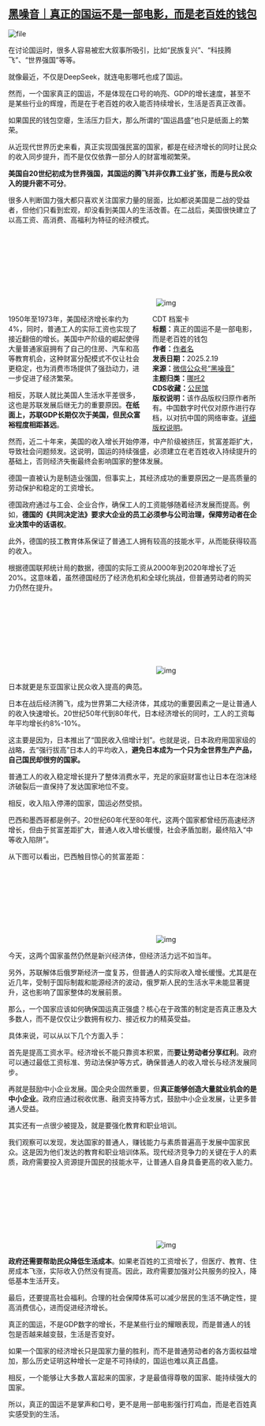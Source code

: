 <!--1739962308000-->
[黑噪音｜真正的国运不是一部电影，而是老百姓的钱包](https://chinadigitaltimes.net/chinese/715953.html)
------

<p><img decoding="async" src="https://chinadigitaltimes.net/chinese/files/2025/02/image-1739962224740.png" alt="file"></p><p>在讨论国运时，很多人容易被宏大叙事所吸引，比如“民族复兴”、“科技腾飞”、“世界强国”等等。</p><p>就像最近，不仅是DeepSeek，就连电影哪吒也成了国运。</p><p>然而，一个国家真正的国运，不是体现在口号的响亮、GDP的增长速度，甚至不是某些行业的辉煌，而是在于老百姓的收入能否持续增长，生活是否真正改善。</p><p>如果国民的钱包空瘪，生活压力巨大，那么所谓的“国运昌盛”也只是纸面上的繁荣。</p><p>从近现代世界历史来看，真正实现国强民富的国家，都是在经济增长的同时让民众的收入同步提升，而不是仅仅依靠一部分人的财富堆砌繁荣。</p><p><strong>美国自20世纪初成为世界强国，其国运的腾飞并非仅靠工业扩张，而是与民众收入的提升密不可分</strong>。</p><p>很多人判断国力强大都只喜欢关注国家力量的层面，比如都说美国是二战的受益者，但他们只看到宏观，却没看到美国人的生活改善。在二战后，美国很快建立了以高工资、高消费、高福利为特征的经济模式。</p><p><img decoding="async" src="data:image/svg+xml,%3Csvg%20xmlns='http://www.w3.org/2000/svg'%20viewBox='0%200%200%200'%3E%3C/svg%3E" alt="img" data-lazy-src="https://chinadigitaltimes.net/chinese/files/2025/02/post-715953-67b5b7c46eef4."><noscript><img decoding="async" src="https://chinadigitaltimes.net/chinese/files/2025/02/post-715953-67b5b7c46eef4." alt="img"></noscript></p><div style="width:42%;float:right;padding-left:20px;"><div class="su-spoiler su-spoiler-style-fancy su-spoiler-icon-chevron-circle" data-scroll-offset="0" data-anchor-in-url="no"><div class="su-spoiler-title" tabindex="0" role="button"><span class="su-spoiler-icon"></span>CDT 档案卡</div><div class="su-spoiler-content su-u-clearfix su-u-trim"><strong>标题：</strong>真正的国运不是一部电影，而是老百姓的钱包<br><strong>作者：</strong><a href="https://chinadigitaltimes.net/space/" target="_blank">作者名</a><br><strong>发表日期：</strong>2025.2.19<br><strong>来源：</strong><a href="https://web.archive.org/web/*/https://mp.weixin.qq.com/s/yj3Uwa7rNCqbAMnRWkfpnA" target="_blank">微信公众号“黑噪音”</a><br><strong>主题归类：</strong><a href="https://chinadigitaltimes.net/space/哪吒2" target="_blank">哪吒2</a><br><strong>CDS收藏：</strong><a href="https://chinadigitaltimes.net/space/%E5%85%AC%E6%B0%91%E9%A6%86" target="_blank" rel="noopener">公民馆</a><br><strong>版权说明：</strong>该作品版权归原作者所有。中国数字时代仅对原作进行存档，以对抗中国的网络审查。<a href="https://chinadigitaltimes.net/chinese/copyright">详细版权说明</a>。</div></div></div><p>1950年至1973年，美国经济增长率约为4%，同时，普通工人的实际工资也实现了接近翻倍的增长。美国中产阶级的崛起使得大量普通家庭拥有了自己的住房、汽车和高等教育机会，这种财富分配模式不仅让社会更稳定，也为消费市场提供了强劲动力，进一步促进了经济繁荣。</p><p>相反，苏联人就比美国人生活水平差很多，这也是苏联发展后继无力的重要原因。<strong>在纸面上，苏联GDP长期仅次于美国，但民众富裕程度相距甚远</strong>。</p><p>然而，近二十年来，美国的收入增长开始停滞，中产阶级被挤压，贫富差距扩大，导致社会问题频发。这说明，国运的持续强盛，必须建立在老百姓收入持续提升的基础上，否则经济失衡最终会影响国家的整体发展。</p><p>德国一直被认为是制造业强国，但事实上，其经济成功的重要原因之一是高质量的劳动保护和稳定的工资增长。</p><p>德国政府通过与工会、企业合作，确保工人的工资能够随着经济发展而提高。例如，<strong>德国的《共同决定法》要求大企业的员工必须参与公司治理，保障劳动者在企业决策中的话语权</strong>。</p><p>此外，德国的技工教育体系保证了普通工人拥有较高的技能水平，从而能获得较高的收入。</p><p>根据德国联邦统计局的数据，德国的实际工资从2000年到2020年增长了近20%。这意味着，虽然德国经历了经济危机和全球化挑战，但普通劳动者的购买力仍然在提升。</p><p><img decoding="async" src="data:image/svg+xml,%3Csvg%20xmlns='http://www.w3.org/2000/svg'%20viewBox='0%200%200%200'%3E%3C/svg%3E" alt="img" data-lazy-src="https://chinadigitaltimes.net/chinese/files/2025/02/post-715953-67b5b7c477965.png"><noscript><img decoding="async" src="https://chinadigitaltimes.net/chinese/files/2025/02/post-715953-67b5b7c477965.png" alt="img"></noscript></p><p>日本就更是东亚国家让民众收入提高的典范。</p><p>日本在战后经济腾飞，成为世界第二大经济体，其成功的重要因素之一是让普通人的收入快速增长。20世纪50年代到80年代，日本经济增长的同时，工人的工资每年平均增长约8%-10%。</p><p>这主要是因为，日本推出了“国民收入倍增计划”。也就是说，日本政府用国家级的战略，去“强行拔高”日本人的平均收入，<strong>避免日本成为一个只为全世界生产产品，自己国民却很穷的国家。</strong></p><p>普通工人的收入稳定增长提升了整体消费水平，充足的家庭财富也让日本在泡沫经济破裂后一直保持了发达国家地位不变。</p><p>相反，收入陷入停滞的国家，国运必然受损。</p><p>巴西和墨西哥都是例子。20世纪60年代至80年代，这两个国家都曾经历高速经济增长，但由于贫富差距扩大，普通人收入增长缓慢，社会矛盾加剧，最终陷入“中等收入陷阱”。</p><p>从下图可以看出，巴西触目惊心的贫富差距：</p><p><img decoding="async" src="data:image/svg+xml,%3Csvg%20xmlns='http://www.w3.org/2000/svg'%20viewBox='0%200%200%200'%3E%3C/svg%3E" alt="img" data-lazy-src="https://chinadigitaltimes.net/chinese/files/2025/02/post-715953-67b5b7c481fb0."><noscript><img decoding="async" src="https://chinadigitaltimes.net/chinese/files/2025/02/post-715953-67b5b7c481fb0." alt="img"></noscript></p><p>今天，这两个国家虽然仍然是新兴经济体，但经济活力远不如当年。</p><p>另外，苏联解体后俄罗斯经济一度复苏，但普通人的实际收入增长缓慢。尤其是在近几年，受制于国际制裁和能源经济的波动，俄罗斯人民的生活水平未能显著提升，这也影响了国家整体的发展前景。</p><p>那么，一个国家应该如何确保国运真正强盛？核心在于政策的制定是否真正惠及大多数人，而不是仅仅让少数拥有权力、接近权力的精英受益。</p><p>具体来说，可以从以下几个方面入手：</p><p>首先是提高工资水平。经济增长不能只靠资本积累，而<strong>要让劳动者分享红利</strong>。政府可以通过最低工资标准、劳动法保护等方式，确保普通人的收入增长与经济发展同步。</p><p>再就是鼓励中小企业发展。国企央企固然重要，但<strong>真正能够创造大量就业机会的是中小企业</strong>。政府应通过税收优惠、融资支持等方式，鼓励中小企业发展，让更多普通人受益。</p><p>其实还有一点很少被提及，就是要强化教育和职业培训。</p><p>我们观察可以发现，发达国家的普通人，赚钱能力与素质普遍高于发展中国家民众。这是因为他们发达的教育和职业培训体系。现代经济竞争力的关键在于人的素质，政府需要投入资源提升国民的技能水平，让普通人自身具备更高的收入能力。</p><p><img decoding="async" src="data:image/svg+xml,%3Csvg%20xmlns='http://www.w3.org/2000/svg'%20viewBox='0%200%200%200'%3E%3C/svg%3E" alt="img" data-lazy-src="https://chinadigitaltimes.net/chinese/files/2025/02/post-715953-67b5b7c48d57a.png"><noscript><img decoding="async" src="https://chinadigitaltimes.net/chinese/files/2025/02/post-715953-67b5b7c48d57a.png" alt="img"></noscript></p><p><strong>政府还需要帮助民众降低生活成本</strong>。如果老百姓的工资增长了，但医疗、教育、住房成本飞涨，实际收入仍然没有提高。因此，政府需要加强对公共服务的投入，降低基本生活开支。</p><p>最后，还要提高社会福利。合理的社会保障体系可以减少居民的生活不确定性，提高消费信心，进而促进经济增长。</p><p>真正的国运，不是GDP数字的增长，不是某些行业的耀眼表现，而是普通人的钱包是否越来越变鼓，生活是否变好。</p><p>如果一个国家的经济增长只是国家力量的胜利，而不是普通劳动者的各方面权益增加，那么历史证明这种增长一定是不可持续的，国运也难以真正昌盛。</p><p>相反，一个能够让大多数人富起来的国家，才是最值得尊敬的国家、能持续强大的国家。</p><p>所以，真正的国运不是掌声和口号，更不是用一部电影强行打鸡血，而是老百姓真实感受到的生活。</p><div class="addtoany_share_save_container addtoany_content addtoany_content_bottom"><div class="a2a_kit a2a_kit_size_32 addtoany_list" data-a2a-url="https://chinadigitaltimes.net/chinese/715953.html" data-a2a-title="黑噪音｜真正的国运不是一部电影，而是老百姓的钱包"><a class="a2a_button_facebook" href="https://www.addtoany.com/add_to/facebook?linkurl=https%3A%2F%2Fchinadigitaltimes.net%2Fchinese%2F715953.html&amp;linkname=%E9%BB%91%E5%99%AA%E9%9F%B3%EF%BD%9C%E7%9C%9F%E6%AD%A3%E7%9A%84%E5%9B%BD%E8%BF%90%E4%B8%8D%E6%98%AF%E4%B8%80%E9%83%A8%E7%94%B5%E5%BD%B1%EF%BC%8C%E8%80%8C%E6%98%AF%E8%80%81%E7%99%BE%E5%A7%93%E7%9A%84%E9%92%B1%E5%8C%85" title="Facebook" rel="nofollow noopener" target="_blank"></a><a class="a2a_button_twitter" href="https://www.addtoany.com/add_to/twitter?linkurl=https%3A%2F%2Fchinadigitaltimes.net%2Fchinese%2F715953.html&amp;linkname=%E9%BB%91%E5%99%AA%E9%9F%B3%EF%BD%9C%E7%9C%9F%E6%AD%A3%E7%9A%84%E5%9B%BD%E8%BF%90%E4%B8%8D%E6%98%AF%E4%B8%80%E9%83%A8%E7%94%B5%E5%BD%B1%EF%BC%8C%E8%80%8C%E6%98%AF%E8%80%81%E7%99%BE%E5%A7%93%E7%9A%84%E9%92%B1%E5%8C%85" title="Twitter" rel="nofollow noopener" target="_blank"></a><a class="a2a_button_telegram" href="https://www.addtoany.com/add_to/telegram?linkurl=https%3A%2F%2Fchinadigitaltimes.net%2Fchinese%2F715953.html&amp;linkname=%E9%BB%91%E5%99%AA%E9%9F%B3%EF%BD%9C%E7%9C%9F%E6%AD%A3%E7%9A%84%E5%9B%BD%E8%BF%90%E4%B8%8D%E6%98%AF%E4%B8%80%E9%83%A8%E7%94%B5%E5%BD%B1%EF%BC%8C%E8%80%8C%E6%98%AF%E8%80%81%E7%99%BE%E5%A7%93%E7%9A%84%E9%92%B1%E5%8C%85" title="Telegram" rel="nofollow noopener" target="_blank"></a><a class="a2a_button_reddit" href="https://www.addtoany.com/add_to/reddit?linkurl=https%3A%2F%2Fchinadigitaltimes.net%2Fchinese%2F715953.html&amp;linkname=%E9%BB%91%E5%99%AA%E9%9F%B3%EF%BD%9C%E7%9C%9F%E6%AD%A3%E7%9A%84%E5%9B%BD%E8%BF%90%E4%B8%8D%E6%98%AF%E4%B8%80%E9%83%A8%E7%94%B5%E5%BD%B1%EF%BC%8C%E8%80%8C%E6%98%AF%E8%80%81%E7%99%BE%E5%A7%93%E7%9A%84%E9%92%B1%E5%8C%85" title="Reddit" rel="nofollow noopener" target="_blank"></a><a class="a2a_button_whatsapp" href="https://www.addtoany.com/add_to/whatsapp?linkurl=https%3A%2F%2Fchinadigitaltimes.net%2Fchinese%2F715953.html&amp;linkname=%E9%BB%91%E5%99%AA%E9%9F%B3%EF%BD%9C%E7%9C%9F%E6%AD%A3%E7%9A%84%E5%9B%BD%E8%BF%90%E4%B8%8D%E6%98%AF%E4%B8%80%E9%83%A8%E7%94%B5%E5%BD%B1%EF%BC%8C%E8%80%8C%E6%98%AF%E8%80%81%E7%99%BE%E5%A7%93%E7%9A%84%E9%92%B1%E5%8C%85" title="WhatsApp" rel="nofollow noopener" target="_blank"></a><a class="a2a_button_email" href="https://www.addtoany.com/add_to/email?linkurl=https%3A%2F%2Fchinadigitaltimes.net%2Fchinese%2F715953.html&amp;linkname=%E9%BB%91%E5%99%AA%E9%9F%B3%EF%BD%9C%E7%9C%9F%E6%AD%A3%E7%9A%84%E5%9B%BD%E8%BF%90%E4%B8%8D%E6%98%AF%E4%B8%80%E9%83%A8%E7%94%B5%E5%BD%B1%EF%BC%8C%E8%80%8C%E6%98%AF%E8%80%81%E7%99%BE%E5%A7%93%E7%9A%84%E9%92%B1%E5%8C%85" title="Email" rel="nofollow noopener" target="_blank"></a><a class="a2a_button_copy_link" href="https://www.addtoany.com/add_to/copy_link?linkurl=https%3A%2F%2Fchinadigitaltimes.net%2Fchinese%2F715953.html&amp;linkname=%E9%BB%91%E5%99%AA%E9%9F%B3%EF%BD%9C%E7%9C%9F%E6%AD%A3%E7%9A%84%E5%9B%BD%E8%BF%90%E4%B8%8D%E6%98%AF%E4%B8%80%E9%83%A8%E7%94%B5%E5%BD%B1%EF%BC%8C%E8%80%8C%E6%98%AF%E8%80%81%E7%99%BE%E5%A7%93%E7%9A%84%E9%92%B1%E5%8C%85" title="Copy Link" rel="nofollow noopener" target="_blank"></a><a class="a2a_dd addtoany_share_save addtoany_share" href="https://www.addtoany.com/share"></a></div></div>
